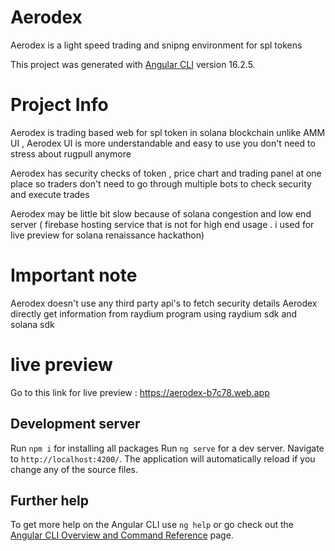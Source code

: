 # Aerodex

Aerodex is a light speed trading and snipng environment for spl tokens

This project was generated with [Angular CLI](https://github.com/angular/angular-cli) version 16.2.5.

# Project Info

Aerodex is trading based web for spl token in solana blockchain
unlike AMM UI , Aerodex UI is more understandable and easy to use
you don't need to stress about rugpull anymore

Aerodex has security checks of token , price chart and trading panel at one place
so traders don't need to go through multiple bots to check security and execute trades

Aerodex may be little bit slow because of solana congestion and low end server ( firebase hosting service that is not for high end usage . i used for live preview for solana renaissance hackathon)

# Important note

Aerodex doesn't use any third party api's to fetch security details
Aerodex directly get information from raydium program using raydium sdk and solana sdk

# live preview

Go to this link for live preview : https://aerodex-b7c78.web.app

## Development server
Run `npm i` for installing all packages
Run `ng serve` for a dev server. Navigate to `http://localhost:4200/`. The application will automatically reload if you change any of the source files.

## Further help

To get more help on the Angular CLI use `ng help` or go check out the [Angular CLI Overview and Command Reference](https://angular.io/cli) page.
